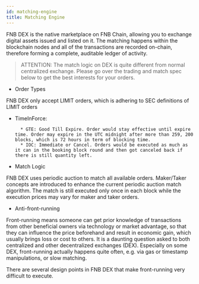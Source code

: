 ```yaml
---
id: matching-engine
title: Matching Engine
---
```


FNB DEX is the native marketplace on FNB Chain, allowing you to exchange digital assets issued and listed on it.
The matching happens within the blockchain nodes and all of the transactions are recorded on-chain, therefore forming a complete, auditable ledger of activity.

> ATTENTION: The match logic on DEX is quite different from normal centralized exchange.
> Please go over the trading and match spec below to get the best interests for your orders.

- Order Types

FNB DEX only accept LIMIT orders, which is adhering to SEC definitions of LIMIT orders

- TimeInForce:

      	* GTE: Good Till Expire. Order would stay effective until expire time. Order may expire in the UTC midnight after more than 259, 200 blocks, which is 72 hours in term of blocking time.
      	* IOC: Immediate or Cancel. Orders would be executed as much as it can in the booking block round and then got canceled back if there is still quantity left.

- Match Logic

FNB DEX uses periodic auction to match all available orders. Maker/Taker concepts are introduced to enhance the current periodic auction match algorithm. The match is still executed only once in each block while the execution prices may vary for maker and taker orders.

- Anti-front-running

Front-running means someone can get prior knowledge of transactions from other beneficial owners via technology or market advantage, so that they can influence the price beforehand and result in economic gain, which usually brings loss or cost to others. It is a daunting question asked to both centralized and other decentralized exchanges (DEX). Especially on some DEX, front-running actually happens quite often, e.g. via gas or timestamp manipulations, or slow matching.

There are several design points in FNB DEX that make front-running very difficult to execute.
